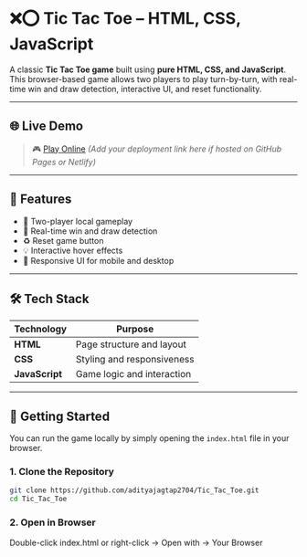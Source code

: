 # ❌⭕ Tic Tac Toe – HTML, CSS, JavaScript

A classic **Tic Tac Toe game** built using **pure HTML, CSS, and JavaScript**. This browser-based game allows two players to play turn-by-turn, with real-time win and draw detection, interactive UI, and reset functionality.

---

## 🌐 Live Demo

> 🎮 [Play Online](#) *(Add your deployment link here if hosted on GitHub Pages or Netlify)*

---

## 🧩 Features

- 🔁 Two-player local gameplay
- 🧠 Real-time win and draw detection
- ♻️ Reset game button
- 💡 Interactive hover effects
- 📱 Responsive UI for mobile and desktop

---

## 🛠️ Tech Stack

| Technology   | Purpose                       |
|--------------|-------------------------------|
| **HTML**     | Page structure and layout     |
| **CSS**      | Styling and responsiveness    |
| **JavaScript**| Game logic and interaction    |

---


## 🚀 Getting Started

You can run the game locally by simply opening the `index.html` file in your browser.

### 1. Clone the Repository

```bash
git clone https://github.com/adityajagtap2704/Tic_Tac_Toe.git
cd Tic_Tac_Toe
```

### 2. Open in Browser
Double-click index.html or right-click → Open with → Your Browser

